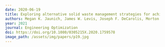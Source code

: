 ```yaml
---
date: 2020-06-19
title: Exploring alternative solid waste management strategies for achieving policy goals
authors: Megan K. Jaunich, James W. Levis, Joseph F. DeCarolis, Morton A. Barlaz, and S. Ranji Ranjithan
year: 2021
journal: Engineering Optimization
doi: https://doi.org/10.1080/0305215X.2020.1759578
image_path: /assets/img/papers/p19.jpg
---
```

